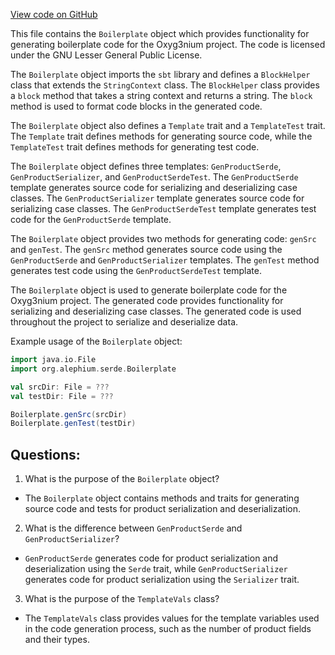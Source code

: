 [View code on GitHub](https://github.com/alephium/alephium/project/Boilerplate.scala)

This file contains the `Boilerplate` object which provides functionality for generating boilerplate code for the Oxyg3nium project. The code is licensed under the GNU Lesser General Public License. 

The `Boilerplate` object imports the `sbt` library and defines a `BlockHelper` class that extends the `StringContext` class. The `BlockHelper` class provides a `block` method that takes a string context and returns a string. The `block` method is used to format code blocks in the generated code. 

The `Boilerplate` object also defines a `Template` trait and a `TemplateTest` trait. The `Template` trait defines methods for generating source code, while the `TemplateTest` trait defines methods for generating test code. 

The `Boilerplate` object defines three templates: `GenProductSerde`, `GenProductSerializer`, and `GenProductSerdeTest`. The `GenProductSerde` template generates source code for serializing and deserializing case classes. The `GenProductSerializer` template generates source code for serializing case classes. The `GenProductSerdeTest` template generates test code for the `GenProductSerde` template. 

The `Boilerplate` object provides two methods for generating code: `genSrc` and `genTest`. The `genSrc` method generates source code using the `GenProductSerde` and `GenProductSerializer` templates. The `genTest` method generates test code using the `GenProductSerdeTest` template. 

The `Boilerplate` object is used to generate boilerplate code for the Oxyg3nium project. The generated code provides functionality for serializing and deserializing case classes. The generated code is used throughout the project to serialize and deserialize data. 

Example usage of the `Boilerplate` object:

```scala
import java.io.File
import org.alephium.serde.Boilerplate

val srcDir: File = ???
val testDir: File = ???

Boilerplate.genSrc(srcDir)
Boilerplate.genTest(testDir)
```
## Questions: 
 1. What is the purpose of the `Boilerplate` object?
- The `Boilerplate` object contains methods and traits for generating source code and tests for product serialization and deserialization.

2. What is the difference between `GenProductSerde` and `GenProductSerializer`?
- `GenProductSerde` generates code for product serialization and deserialization using the `Serde` trait, while `GenProductSerializer` generates code for product serialization using the `Serializer` trait.

3. What is the purpose of the `TemplateVals` class?
- The `TemplateVals` class provides values for the template variables used in the code generation process, such as the number of product fields and their types.